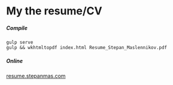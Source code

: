 # My the resume/CV


##### Compile
    gulp serve
    gulp && wkhtmltopdf index.html Resume_Stepan_Maslennikov.pdf
    
##### Online
[resume.stepanmas.com](http://resume.stepanmas.com)